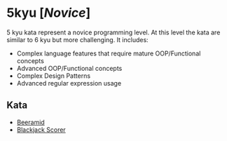 # 5kyu [*Novice*]
5 kyu kata represent a novice programming level. At this level the kata are similar to 6 kyu but more challenging. It includes:  
- Complex language features that require mature OOP/Functional concepts  
- Advanced OOP/Functional concepts  
- Complex Design Patterns  
- Advanced regular expression usage

## Kata

- [Beeramid](https://www.codewars.com/kata/51e04f6b544cf3f6550000c1)
- [Blackjack Scorer](https://www.codewars.com/kata/534ffb35edb1241eda0015fe)
